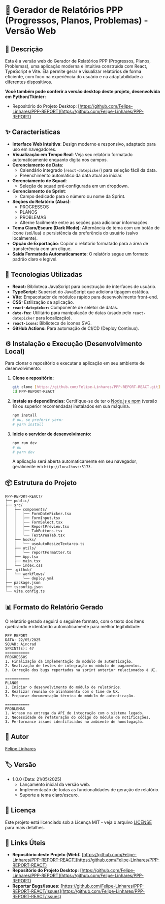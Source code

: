 # 📝 Gerador de Relatórios PPP (Progressos, Planos, Problemas) - Versão Web

## 📖 Descrição

Esta é a versão web do Gerador de Relatórios PPP (Progressos, Planos, Problemas), uma aplicação moderna e intuitiva construída com React, TypeScript e Vite. Ela permite gerar e visualizar relatórios de forma eficiente, com foco na experiência do usuário e na adaptabilidade a diferentes dispositivos.

**Você também pode conferir a versão desktop deste projeto, desenvolvida em Python/Tkinter:**

- Repositório do Projeto Desktop: [https://github.com/Felipe-Linhares/PPP-REPORT](https://github.com/Felipe-Linhares/PPP-REPORT)

## ✨ Características

- **Interface Web Intuitiva**: Design moderno e responsivo, adaptado para uso em navegadores.
- **Visualização em Tempo Real**: Veja seu relatório formatado automaticamente enquanto digita nos campos.
- **Gerenciamento de Data**:
  - Calendário integrado (`react-datepicker`) para seleção fácil da data.
  - Preenchimento automático da data atual ao iniciar.
- **Gerenciamento de Squad**:
  - Seleção de squad pré-configurada em um dropdown.
- **Gerenciamento de Sprint**:
  - Campo dedicado para o número ou nome da Sprint.
- **Seções do Relatório (Abas)**:
  - PROGRESSOS
  - PLANOS
  - PROBLEMAS
  - Alterne facilmente entre as seções para adicionar informações.
- **Tema Claro/Escuro (Dark Mode)**: Alternância de tema com um botão de ícone (sol/lua) e persistência da preferência do usuário (salvo localmente).
- **Opção de Exportação**: Copiar o relatório formatado para a área de transferência com um clique.
- **Saída Formatada Automaticamente**: O relatório segue um formato padrão claro e legível.

## 🚀 Tecnologias Utilizadas

- **React:** Biblioteca JavaScript para construção de interfaces de usuário.
- **TypeScript:** Superset do JavaScript que adiciona tipagem estática.
- **Vite:** Empacotador de módulos rápido para desenvolvimento front-end.
- **CSS:** Estilização da aplicação.
- **`react-datepicker`:** Componente de seletor de datas.
- **`date-fns`:** Utilitário para manipulação de datas (usado pelo `react-datepicker` para localização).
- **`react-icons`:** Biblioteca de ícones SVG.
- **GitHub Actions:** Para automação de CI/CD (Deploy Contínuo).

## ⚙️ Instalação e Execução (Desenvolvimento Local)

Para clonar o repositório e executar a aplicação em seu ambiente de desenvolvimento:

1.  **Clone o repositório:**

    ```bash
    git clone [https://github.com/Felipe-Linhares/PPP-REPORT-REACT.git](https://github.com/Felipe-Linhares/PPP-REPORT-REACT.git)
    cd PPP-REPORT-REACT
    ```

2.  **Instale as dependências:**
    Certifique-se de ter o [Node.js e npm](https://nodejs.org/en/download/) (versão 18 ou superior recomendada) instalados em sua máquina.

    ```bash
    npm install
    # ou, se preferir yarn:
    # yarn install
    ```

3.  **Inicie o servidor de desenvolvimento:**
    ```bash
    npm run dev
    # ou
    # yarn dev
    ```
    A aplicação será aberta automaticamente em seu navegador, geralmente em `http://localhost:5173`.

## 📦 Estrutura do Projeto

```
PPP-REPORT-REACT/
├── public/
├── src/
│   ├── components/
│   │   ├── FormDatePicker.tsx
│   │   ├── FormInput.tsx
│   │   ├── FormSelect.tsx
│   │   ├── ReportPreview.tsx
│   │   ├── TabButtons.tsx
│   │   └── TextAreaTab.tsx
│   ├── hooks/
│   │   └── useAutoResizeTextarea.ts
│   ├── utils/
│   │   └── reportFormatter.ts
│   ├── App.tsx
│   ├── main.tsx
│   └── index.css
├── .github/
│   └── workflows/
│       └── deploy.yml
├── package.json
├── tsconfig.json
└── vite.config.ts
```

## 📊 Formato do Relatório Gerado

O relatório gerado seguirá o seguinte formato, com o texto dos itens quebrando e identando automaticamente para melhor legibilidade:

```
PPP REPORT
DATA: 22/05/2025
SQUAD: Aincrad
SPRINT(s): 47
===========
PROGRESSOS
1. Finalização da implementação do módulo de autenticação.
2. Realização de testes de integração no módulo de pagamentos.
3. Correção dos bugs reportados na sprint anterior relacionados à UI.

===========
PLANOS
1. Iniciar o desenvolvimento do módulo de relatórios.
2. Realizar reunião de alinhamento com o time de UX.
3. Preparar documentação técnica do módulo de autenticação.

===========
PROBLEMAS
1. Atraso na entrega da API de integração com o sistema legado.
2. Necessidade de refatoração do código do módulo de notificações.
3. Performance issues identificados no ambiente de homologação.
```

## 👤 Autor

[Felipe Linhares](https://github.com/Felipe-Linhares)

## 🏷️ Versão

- 1.0.0 (Data: 21/05/2025)
  - Lançamento inicial da versão web.
  - Implementação de todas as funcionalidades de geração de relatório.
  - Suporte a tema claro/escuro.

## 📝 Licença

Este projeto está licenciado sob a Licença MIT - veja o arquivo [LICENSE](LICENSE) para mais detalhes.

## 🔗 Links Úteis

- **Repositório deste Projeto (Web):** [https://github.com/Felipe-Linhares/PPP-REPORT-REACT](https://github.com/Felipe-Linhares/PPP-REPORT-REACT)
- **Repositório do Projeto Desktop:** [https://github.com/Felipe-Linhares/PPP-REPORT](https://github.com/Felipe-Linhares/PPP-REPORT)
- **Reportar Bugs/Issues:** [https://github.com/Felipe-Linhares/PPP-REPORT-REACT/issues](https://github.com/Felipe-Linhares/PPP-REPORT-REACT/issues)
